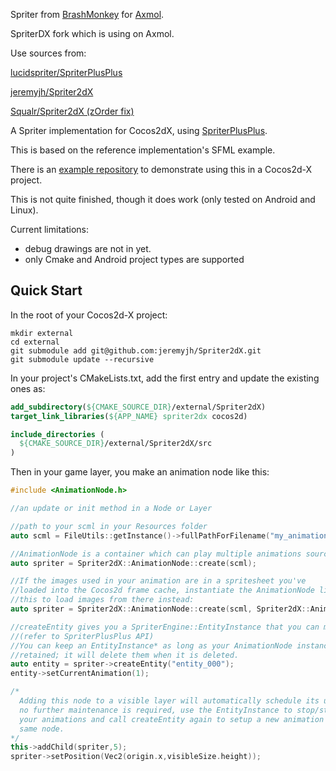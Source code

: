 
Spriter from [BrashMonkey](https://brashmonkey.com/) for [Axmol](https://github.com/axmolengine/axmol).

SpriterDX fork which is using on Axmol.

Use sources from: 

[lucidspriter/SpriterPlusPlus](https://github.com/lucidspriter/SpriterPlusPlus)

[jeremyjh/Spriter2dX](https://github.com/jeremyjh/Spriter2dX)

[Squalr/Spriter2dX (zOrder fix)](https://github.com/Squalr/Spriter2dX)




A Spriter implementation for Cocos2dX, using [SpriterPlusPlus](https://github.com/lucidspriter/SpriterPlusPlus). 

This is based on the reference implementation's SFML example. 

There is an [example repository](https://github.com/jeremyjh/Spriter2dX-example) to demonstrate using this in a Cocos2d-X project.

This is not quite finished, though it does work (only tested on Android and Linux).

Current limitations: 
   * debug drawings are not in yet.
   * only Cmake and Android project types are supported

## Quick Start
In the root of your Cocos2d-X project:
```shell
mkdir external
cd external
git submodule add git@github.com:jeremyjh/Spriter2dX.git
git submodule update --recursive
```


In your project's CMakeLists.txt, add the first entry and update the existing ones as:

```cmake
add_subdirectory(${CMAKE_SOURCE_DIR}/external/Spriter2dX)
target_link_libraries(${APP_NAME} spriter2dx cocos2d)

include_directories ( 
  ${CMAKE_SOURCE_DIR}/external/Spriter2dX/src
)
```
 
Then in your game layer, you make an animation node like this:

```cpp
#include <AnimationNode.h>

//an update or init method in a Node or Layer 

//path to your scml in your Resources folder
auto scml = FileUtils::getInstance()->fullPathForFilename("my_animation.scml");

//AnimationNode is a container which can play multiple animations sourced from a single model.
auto spriter = Spriter2dX::AnimationNode::create(scml);

//If the images used in your animation are in a spritesheet you've 
//loaded into the Cocos2d frame cache, instantiate the AnimationNode like
//this to load images from there instead:
auto spriter = Spriter2dX::AnimationNode::create(scml, Spriter2dX::AnimationNode::cacheLoader());

//createEntity gives you a SpriterEngine::EntityInstance that you can manipulate.
//(refer to SpriterPlusPlus API)
//You can keep an EntityInstance* as long as your AnimationNode instance is
//retained; it will delete them when it is deleted.
auto entity = spriter->createEntity("entity_000");
entity->setCurrentAnimation(1);

/*
  Adding this node to a visible layer will automatically schedule its update loop.
  no further maintenance is required, use the EntityInstance to stop/start/switch 
  your animations and call createEntity again to setup a new animation in the 
  same node. 
*/
this->addChild(spriter,5);
spriter->setPosition(Vec2(origin.x,visibleSize.height));
```

